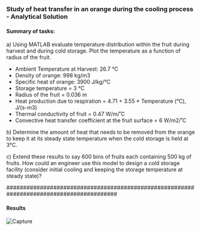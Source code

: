 ### Study of heat transfer in an orange during the cooling process - Analytical Solution

#### Summary of tasks:
a) Using MATLAB evaluate temperature distribution within the fruit during harvest and during cold storage. Plot the temperature as a function of radius of the fruit.
- Ambient Temperature at Harvest: 26.7 °C
- Density of orange: 998 kg/m3
- Specific heat of orange: 3900 J/kg/°C
- Storage temperature = 3 °C
- Radius of the fruit = 0.036 m
- Heat production due to respiration = 4.71 + 3.55 * Temperature (°C), J/(s-m3)
- Thermal conductivity of fruit = 0.47 W/m/˚C
- Convective heat transfer coefficient at the fruit surface = 6 W/m2/˚C

b) Determine the amount of heat that needs to be removed from the orange to keep it at its steady state temperature when the cold storage is held at 3°C.

c) Extend these results to say 600 bins of fruits each containing 500 kg of fruits. How could an engineer use this model to design a cold storage facility
(consider initial cooling and keeping the storage temperature at steady state)?

#########################################################################################

#### Results

![Capture](https://user-images.githubusercontent.com/39603677/114760165-e4976a80-9d13-11eb-8b75-f074e821ebe0.JPG)
